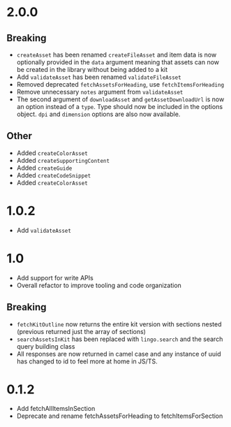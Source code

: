 # 2.0.0
## Breaking
* `createAsset` has been renamed `createFileAsset` and item data is now optionally provided in the `data` argument meaning that assets can now be created in the library without being added to a kit
* Add `validateAsset` has been renamed `validateFileAsset`
* Removed deprecated `fetchAssetsForHeading`, use `fetchItemsForHeading`
* Remove unnecessary `notes` argument from `validateAsset`
* The second argument of `downloadAsset` and `getAssetDownloadUrl` is now an option instead of a `type`. Type should now be included in the options object. `dpi` and `dimension` options are also now available.

## Other
* Added `createColorAsset`
* Added `createSupportingContent`
* Added `createGuide`
* Added `createCodeSnippet`
* Added `createColorAsset`

# 1.0.2
* Add `validateAsset`

# 1.0
* Add support for write APIs
* Overall refactor to improve tooling and code organization

## Breaking
* `fetchKitOutline` now returns the entire kit version with sections nested (previous returned just the array of sections)
* `searchAssetsInKit` has been replaced with `lingo.search` and the search query building class
* All responses are now returned in camel case and any instance of uuid has changed to id to feel more at home in JS/TS.


# 0.1.2
* Add fetchAllItemsInSection
* Deprecate and rename fetchAssetsForHeading to fetchItemsForSection

